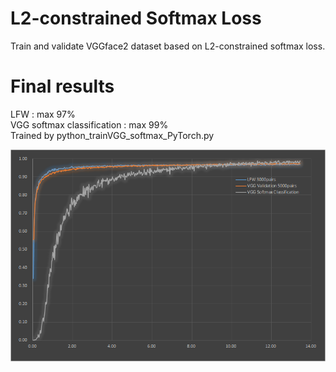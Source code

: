 # L2-constrained Softmax Loss
Train and validate VGGface2 dataset based on L2-constrained softmax loss.

# Final results

LFW : max 97%  
VGG softmax classification : max 99%  
Trained by python_trainVGG_softmax_PyTorch.py

![Alt text]( ./LFW.png "Accuracy")
